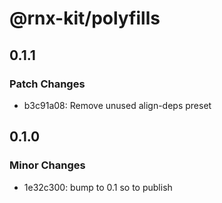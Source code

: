 # @rnx-kit/polyfills

## 0.1.1

### Patch Changes

- b3c91a08: Remove unused align-deps preset

## 0.1.0

### Minor Changes

- 1e32c300: bump to 0.1 so to publish
